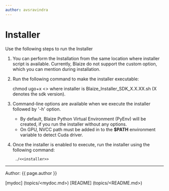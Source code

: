 ```yaml
---
author: avsravindra
---
```


# Installer

Use the following steps to run the Installer

1) You can perform the Installation from the same location where installer script is available. Currently, Blaize do not support the custom option, which you can mention during installation.

2) Run the following command to make the installer executable:
  
   chmod ugo+x <<installer>> 
   where installer is Blaize_Installer_SDK_X.X.XX.sh (X denotes the sdk version).

3) Command-line options are available when we execute the installer followed by '-h' option. 
	- By default, Blaize Python Virtual Environment (PyEnv) will be created, if you run the installer without any options. 
	- On GPU, NVCC path must be added in to the **$PATH** environment variable to detect Cuda driver. 

4) Once the installer is enabled to execute,  run the installer using the following command:
    
		./<<installer>>

------------
Author: {{ page.author }}

[mydoc] (topics/<mydoc.md>)
[README] (topics/<README.md>)